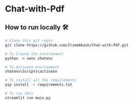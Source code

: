 # Chat-with-Pdf


## How to run locally 🛠️

  ```bash
  # Clone this git repro
  git clone https://github.com/ItzmeAkash/Chat-with-Pdf.git
  ```

  ```bash
# To Create the environment
python -m venv chatenv 
```

  ```bash
# To Activate environment
chatenv\Scripts\activate
```


```bash
# To install all the requirements
pip install -r requirements.txt
```


```bash
# To run this 
streamlit run main.py
```

